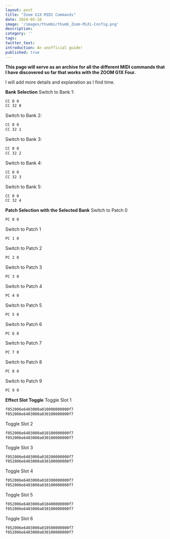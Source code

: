 ```yaml
---
layout: post
title: "Zoom G1X MIDI Commands"
date: 2024-05-16
image: '/images/thumbs/thumb_Zoom-Midi-Config.png'
description:
category: ''
tags:
twitter_text:
introduction: An unofficial guide!
published: true
---
```


**This page will serve as an archive for all the different MIDI commands that I have discovered so far that works with the ZOOM G1X Four.**
 
I will add more details and explanation as I find time. 

**Bank Selection**
Switch to Bank 1:
````bash
CC 0 0 
CC 32 0
````

Switch to Bank 2:
````bash
CC 0 0 
CC 32 1
````

Switch to Bank 3:
````bash
CC 0 0 
CC 32 2
````

Switch to Bank 4:
````bash
CC 0 0 
CC 32 3
````

Switch to Bank 5:
````bash
CC 0 0 
CC 32 4
````

**Patch Selection with the Selected Bank**
Switch to Patch 0
````bash
PC 0 0 
````

Switch to Patch 1
````bash
PC 1 0
````

Switch to Patch 2
````bash
PC 2 0
````

Switch to Patch 3
````bash
PC 3 0
````

Switch to Patch 4
````bash
PC 4 0
````

Switch to Patch 5
````bash
PC 5 0
````

Switch to Patch 6
````bash
PC 6 0
````

Switch to Patch 7
````bash
PC 7 0
````

Switch to Patch 8
````bash
PC 8 0
````

Switch to Patch 9
````bash
PC 9 0
````

**Effect Slot Toggle**
Toggle Slot 1
````bash
f052006e6403000a010000000000f7
f052006e6403000a030100000000f7
````

Toggle Slot 2
````bash
f052006e6403000a010100000000f7
f052006e6403000a030100000000f7
````

Toggle Slot 3
````bash
f052006e6403000a010200000000f7
f052006e6403000a030100000000f7
````

Toggle Slot 4
````bash
f052006e6403000a010300000000f7
f052006e6403000a030100000000f7
````

Toggle Slot 5
````bash
f052006e6403000a010400000000f7
f052006e6403000a030100000000f7
````

Toggle Slot 6
````
f052006e6403000a010500000000f7
f052006e6403000a030100000000f7
````
